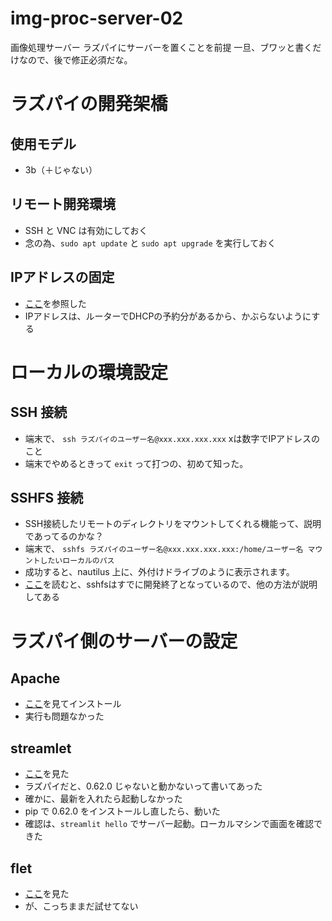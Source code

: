 # img-proc-server-02
画像処理サーバー
ラズパイにサーバーを置くことを前提
一旦、ブワッと書くだけなので、後で修正必須だな。

# ラズパイの開発架橋
## 使用モデル
* 3b（＋じゃない）

## リモート開発環境
* SSH と VNC は有効にしておく
* 念の為、`sudo apt update` と `sudo apt upgrade` を実行しておく

## IPアドレスの固定
* [ここ](https://mugeek.hatenablog.com/entry/2019/05/27/230256)を参照した
* IPアドレスは、ルーターでDHCPの予約分があるから、かぶらないようにする

# ローカルの環境設定
## SSH 接続
* 端末で、 `ssh ラズパイのユーザー名@xxx.xxx.xxx.xxx` xは数字でIPアドレスのこと
* 端末でやめるときって `exit` って打つの、初めて知った。

## SSHFS 接続
* SSH接続したリモートのディレクトリをマウントしてくれる機能って、説明であってるのかな？
* 端末で、 `sshfs ラズパイのユーザー名@xxx.xxx.xxx.xxx:/home/ユーザー名 マウントしたいローカルのパス`
* 成功すると、nautilus 上に、外付けドライブのように表示されます。
* [ここ](https://developers.gmo.jp/18603/)を読むと、sshfsはすでに開発終了となっているので、他の方法が説明してある

# ラズパイ側のサーバーの設定
## Apache
* [ここ](https://www.fabshop.jp/webserver-apache/)を見てインストール
* 実行も問題なかった

## streamlet
* [ここ](https://hitori-sekai.com/python/error-streamlit-install/)を見た
* ラズパイだと、0.62.0 じゃないと動かないって書いてあった
* 確かに、最新を入れたら起動しなかった
* pip で 0.62.0 をインストールし直したら、動いた
* 確認は、`streamlit hello` でサーバー起動。ローカルマシンで画面を確認できた

## flet
* [ここ](https://qiita.com/NasuPanda/items/48849d7f925784d6b6a0)を見た
* が、こっちままだ試せてない
